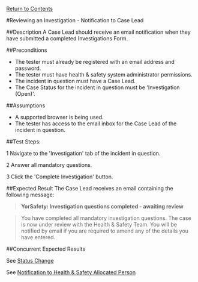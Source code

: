 [Return to Contents](https://github.com/infojam-james/test-cases/blob/master/Contents.md)

#Reviewing an Investigation - Notification to Case Lead

##Description
A Case Lead should receive an email notification when they have submitted a completed Investigations Form.

##Preconditions 
+ The tester must already be registered with an email address and password.
+ The tester must have health & safety system administrator permissions.
+ The incident in question must have a Case Lead.
+ The Case Status for the incident in question must be 'Investigation (Open)'.

##Assumptions
+ A supported browser is being used.
+ The tester has access to the email inbox for the Case Lead of the incident in question.

##Test Steps:

1 Navigate to the 'Investigation' tab of the incident in question.

2 Answer all mandatory questions.

3 Click the 'Complete Investigation' button.

##Expected Result
The Case Lead receives an email containing the following message:

>**YorSafety: Investigation questions completed - awaiting review**

>You have completed all mandatory investigation questions.  The case is now under review with the Health & Safety Team.  You will be notified by email if you are required to amend any of the details you have entered.  

##Concurrent Expected Results

See [Status Change](https://github.com/infojam-james/test-cases/blob/master/Investigations/Reviewing-an-Investigation/investigations-8.md)

See [Notification to Health & Safety Allocated Person](https://github.com/infojam-james/test-cases/edit/master/Investigations/Reviewing-an-Investigation/investigations-7.md)

